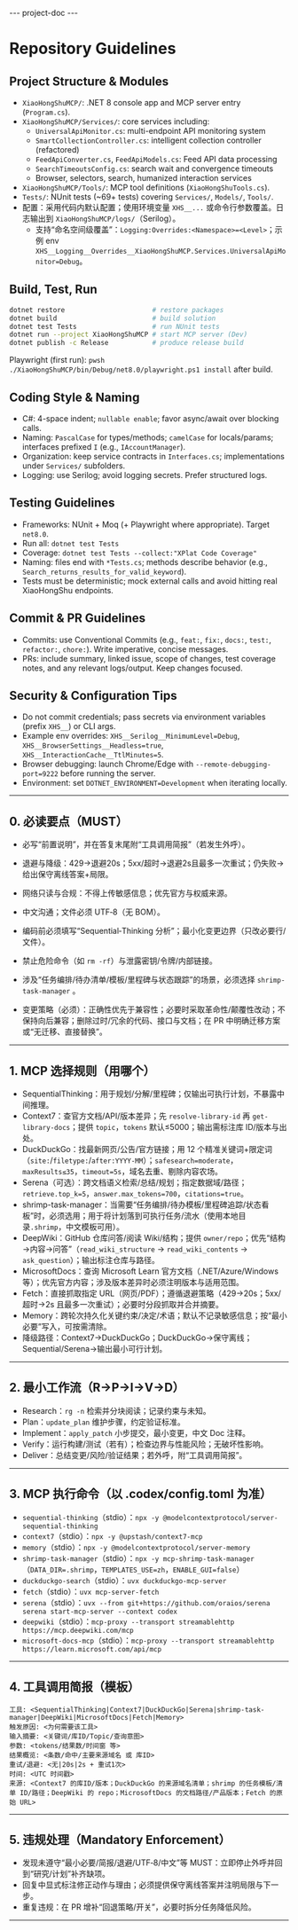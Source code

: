 --- project-doc ---

# Repository Guidelines

## Project Structure & Modules
- `XiaoHongShuMCP/`: .NET 8 console app and MCP server entry (`Program.cs`).
- `XiaoHongShuMCP/Services/`: core services including:
  - `UniversalApiMonitor.cs`: multi-endpoint API monitoring system
  - `SmartCollectionController.cs`: intelligent collection controller (refactored)
  - `FeedApiConverter.cs`, `FeedApiModels.cs`: Feed API data processing
  - `SearchTimeoutsConfig.cs`: search wait and convergence timeouts
  - Browser, selectors, search, humanized interaction services
- `XiaoHongShuMCP/Tools/`: MCP tool definitions (`XiaoHongShuTools.cs`).
- `Tests/`: NUnit tests (~69+ tests) covering `Services/`, `Models/`, `Tools/`.
- 配置：采用代码内默认配置；使用环境变量 `XHS__...` 或命令行参数覆盖。日志输出到 `XiaoHongShuMCP/logs/`（Serilog）。
  - 支持“命名空间级覆盖”：`Logging:Overrides:<Namespace>=<Level>`；示例 env `XHS__Logging__Overrides__XiaoHongShuMCP.Services.UniversalApiMonitor=Debug`。

## Build, Test, Run
```bash
dotnet restore                      # restore packages
dotnet build                        # build solution
dotnet test Tests                   # run NUnit tests
dotnet run --project XiaoHongShuMCP # start MCP server (Dev)
dotnet publish -c Release           # produce release build
```
Playwright (first run): `pwsh ./XiaoHongShuMCP/bin/Debug/net8.0/playwright.ps1 install` after build.

## Coding Style & Naming
- C#: 4-space indent; `nullable enable`; favor async/await over blocking calls.
- Naming: `PascalCase` for types/methods; `camelCase` for locals/params; interfaces prefixed `I` (e.g., `IAccountManager`).
- Organization: keep service contracts in `Interfaces.cs`; implementations under `Services/` subfolders.
- Logging: use Serilog; avoid logging secrets. Prefer structured logs.

## Testing Guidelines
- Frameworks: NUnit + Moq (+ Playwright where appropriate). Target `net8.0`.
- Run all: `dotnet test Tests`
- Coverage: `dotnet test Tests --collect:"XPlat Code Coverage"`
- Naming: files end with `*Tests.cs`; methods describe behavior (e.g., `Search_returns_results_for_valid_keyword`).
- Tests must be deterministic; mock external calls and avoid hitting real XiaoHongShu endpoints.

## Commit & PR Guidelines
- Commits: use Conventional Commits (e.g., `feat:`, `fix:`, `docs:`, `test:`, `refactor:`, `chore:`). Write imperative, concise messages.
- PRs: include summary, linked issue, scope of changes, test coverage notes, and any relevant logs/output. Keep changes focused.

## Security & Configuration Tips
- Do not commit credentials; pass secrets via environment variables (prefix `XHS__`) or CLI args.
- Example env overrides: `XHS__Serilog__MinimumLevel=Debug`, `XHS__BrowserSettings__Headless=true`, `XHS__InteractionCache__TtlMinutes=5`.
- Browser debugging: launch Chrome/Edge with `--remote-debugging-port=9222` before running the server.
- Environment: set `DOTNET_ENVIRONMENT=Development` when iterating locally.

---

## 0. 必读要点（MUST）

- 必写“前置说明”，并在答复末尾附“工具调用简报”（若发生外呼）。
- 退避与降级：429→退避20s；5xx/超时→退避2s且最多一次重试；仍失败→给出保守离线答案+局限。
- 网络只读与合规：不得上传敏感信息；优先官方与权威来源。
- 中文沟通；文件必须 UTF‑8（无 BOM）。
- 编码前必须填写“Sequential‑Thinking 分析”；最小化变更边界（只改必要行/文件）。
- 禁止危险命令（如 `rm -rf`）与泄露密钥/令牌/内部链接。

- 涉及“任务编排/待办清单/模板/里程碑与状态跟踪”的场景，必须选择 `shrimp-task-manager` 。

- 变更策略（必须）：正确性优先于兼容性；必要时采取革命性/颠覆性改动；不保持向后兼容；删除过时/冗余的代码、接口与文档；在 PR 中明确迁移方案或“无迁移、直接替换”。

---

## 1. MCP 选择规则（用哪个）

- SequentialThinking：用于规划/分解/里程碑；仅输出可执行计划，不暴露中间推理。
- Context7：查官方文档/API/版本差异；先 `resolve-library-id` 再 `get-library-docs`；提供 `topic`，`tokens` 默认≤5000；输出需标注库 ID/版本与出处。
- DuckDuckGo：找最新网页/公告/官方链接；用 12 个精准关键词+限定词（`site:`/`filetype:`/`after:YYYY-MM`）；`safesearch=moderate`，`maxResults≤35`，`timeout=5s`，域名去重、剔除内容农场。
- Serena（可选）：跨文档语义检索/总结/规划；指定数据域/路径；`retrieve.top_k=5`，`answer.max_tokens=700`，`citations=true`。
- shrimp-task-manager：当需要“任务编排/待办模板/里程碑追踪/状态看板”时，必须选用；用于将计划落到可执行任务/流水（使用本地目录`.shrimp`，中文模板可用）。
- DeepWiki：GitHub 仓库问答/阅读 Wiki/结构；提供 `owner/repo`；优先“结构→内容→问答”（`read_wiki_structure` → `read_wiki_contents` → `ask_question`）；输出标注仓库与路径。
- MicrosoftDocs：查询 Microsoft Learn 官方文档（.NET/Azure/Windows 等）；优先官方内容；涉及版本差异时必须注明版本与适用范围。
- Fetch：直接抓取指定 URL（网页/PDF）；遵循退避策略（429→20s；5xx/超时→2s 且最多一次重试）；必要时分段抓取并合并摘要。
- Memory：跨轮次持久化关键约束/决定/术语；默认不记录敏感信息；按“最小必要”写入，可按需清除。
- 降级路径：Context7→DuckDuckGo；DuckDuckGo→保守离线；Sequential/Serena→输出最小可行计划。

---

## 2. 最小工作流（R→P→I→V→D）

- Research：`rg -n` 检索并分块阅读；记录约束与未知。
- Plan：`update_plan` 维护步骤，约定验证标准。
- Implement：`apply_patch` 小步提交，最小变更，中文 Doc 注释。
- Verify：运行构建/测试（若有）；检查边界与性能风险；无破坏性影响。
- Deliver：总结变更/风险/验证结果；若外呼，附“工具调用简报”。

---

## 3. MCP 执行命令（以 .codex/config.toml 为准）

- `sequential-thinking`（stdio）：`npx -y @modelcontextprotocol/server-sequential-thinking`
- `context7`（stdio）：`npx -y @upstash/context7-mcp`
- `memory`（stdio）：`npx -y @modelcontextprotocol/server-memory`
- `shrimp-task-manager`（stdio）：`npx -y mcp-shrimp-task-manager`（`DATA_DIR=.shrimp`，`TEMPLATES_USE=zh`，`ENABLE_GUI=false`）
- `duckduckgo-search`（stdio）：`uvx duckduckgo-mcp-server`
- `fetch`（stdio）：`uvx mcp-server-fetch`
- `serena`（stdio）：`uvx --from git+https://github.com/oraios/serena serena start-mcp-server --context codex`
- `deepwiki`（stdio）：`mcp-proxy --transport streamablehttp https://mcp.deepwiki.com/mcp`
- `microsoft-docs-mcp`（stdio）：`mcp-proxy --transport streamablehttp https://learn.microsoft.com/api/mcp`

---

## 4. 工具调用简报（模板）

```
工具: <SequentialThinking|Context7|DuckDuckGo|Serena|shrimp-task-manager|DeepWiki|MicrosoftDocs|Fetch|Memory>
触发原因: <为何需要该工具>
输入摘要: <关键词/库ID/Topic/查询意图>
参数: <tokens/结果数/时间窗 等>
结果概览: <条数/命中/主要来源域名 或 库ID>
重试/退避: <无|20s|2s + 重试1次>
时间: <UTC 时间戳>
来源: <Context7 的库ID/版本；DuckDuckGo 的来源域名清单；shrimp 的任务模板/清单 ID/路径；DeepWiki 的 repo；MicrosoftDocs 的文档路径/产品版本；Fetch 的原始 URL>
```

---

## 5. 违规处理（Mandatory Enforcement）

- 发现未遵守“最小必要/简报/退避/UTF‑8/中文”等 MUST：立即停止外呼并回到“研究/计划”补齐缺项。
- 回复中显式标注修正动作与理由；必须提供保守离线答案并注明局限与下一步。
- 重复违规：在 PR 增补“回退策略/开关”，必要时拆分任务降低风险。

---

